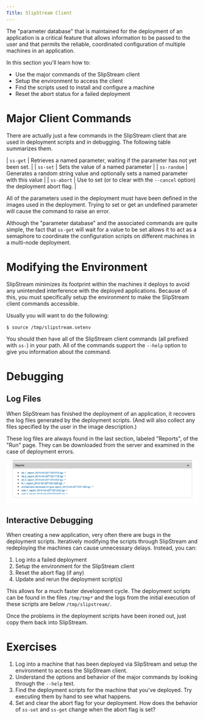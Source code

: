 ```yaml
---
Title: SlipStream Client
---
```


The "parameter database" that is maintained for the deployment of an
application is a critical feature that allows information to be passed
to the user and that permits the reliable, coordinated configuration
of multiple machines in an application.

In this section you'll learn how to:

  - Use the major commands of the SlipStream client
  - Setup the environment to access the client
  - Find the scripts used to install and configure a machine
  - Reset the abort status for a failed deployment

# Major Client Commands

There are actually just a few commands in the SlipStream client that
are used in deployment scripts and in debugging.  The following table
summarizes them.

| `ss-get`    | Retrieves a named parameter, waiting if the parameter has not yet been set. | 
| `ss-set`    | Sets the value of a named parameter |
| `ss-random` | Generates a random string value and optionally sets a named parameter with this value |
| `ss-abort`  | Use to set (or to clear with the `--cancel` option) the deployment abort flag. |

All of the parameters used in the deployment must have been defined in
the images used in the deployment.  Trying to set or get an undefined
parameter will cause the command to raise an error. 

Although the "parameter database" and the associated commands are
quite simple, the fact that `ss-get` will wait for a value to be set
allows it to act as a semaphore to coordinate the configuration
scripts on different machines in a multi-node deployment.

# Modifying the Environment

SlipStream minimizes its footprint within the machines it deploys to
avoid any unintended interference with the deployed applications.
Because of this, you must specifically setup the environment to make
the SlipStream client commands accessible.  

Usually you will want to do the following:

    $ source /tmp/slipstream.setenv

You should then have all of the SlipStream client commands (all
prefixed with `ss-`) in your path.  All of the commands support the
`--help` option to give you information about the command.

# Debugging

## Log Files

When SlipStream has finished the deployment of an application, it
recovers the log files generated by the deployment scripts.  (And will
also collect any files specified by the user in the image
description.)

These log files are always found in the last section, labeled
"Reports", of the "Run" page.  They can be downloaded from the server
and examined in the case of deployment errors.

![Report Section](images/screenshot-lamp-reports.png)

## Interactive Debugging

When creating a new application, very often there are bugs in the
deployment scripts.  Iteratively modifying the scripts through
SlipStream and redeploying the machines can cause unnecessary delays.
Instead, you can:

  1. Log into a failed deployment
  2. Setup the environment for the SlipStream client
  3. Reset the abort flag (if any)
  4. Update and rerun the deployment script(s)

This allows for a much faster development cycle.  The deployment
scripts can be found in the files `/tmp/tmp*` and the logs from the
initial execution of these scripts are below `/tmp/slipstream/`.  

Once the problems in the deployment scripts have been ironed out, just
copy them back into SlipStream. 

# Exercises

  1. Log into a machine that has been deployed via SlipStream and
     setup the environment to access the SlipStream client. 
  2. Understand the options and behavior of the major commands by
     looking through the `--help` text. 
  3. Find the deployment scripts for the machine that you've
     deployed.  Try executing them by hand to see what happens. 
  4. Set and clear the abort flag for your deployment.  How does the
     behavior of `ss-set` and `ss-get` change when the abort flag is
     set? 
